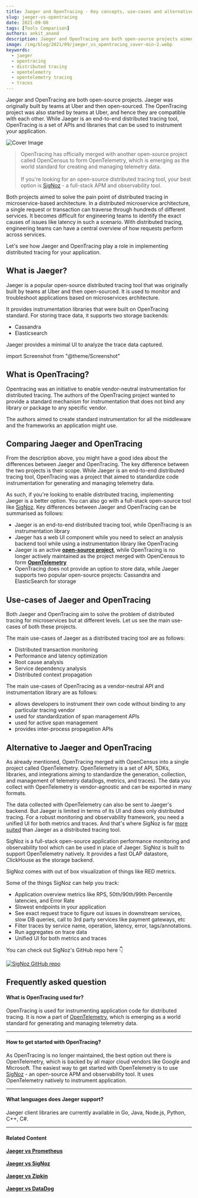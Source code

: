 ```yaml
---
title: Jaeger and OpenTracing - Key concepts, use-cases and alternatives
slug: jaeger-vs-opentracing
date: 2021-09-08
tags: [Tools Comparison]
authors: ankit_anand
description: Jaeger and OpenTracing are both open-source projects aimed to solve pain-points of distributed tracing. But the scope of the projects are completely different. While Jaeger is an end-to-end distributed tracing tool..
image: /img/blog/2021/09/jaeger_vs_opentracing_cover-min-2.webp
keywords:
  - jaeger
  - opentracing
  - distributed tracing
  - opentelemetry
  - opentelemetry tracing
  - traces
---
```

<head>
  <link rel="canonical" href="https://signoz.io/blog/jaeger-vs-opentracing/"/>
</head>

Jaeger and OpenTracing are both open-source projects. Jaeger was originally built by teams at Uber and then open-sourced. The OpenTracing project was also started by teams at Uber, and hence they are compatible with each other. While Jaeger is an end-to-end distributed tracing tool, OpenTracing is a set of APIs and libraries that can be used to instrument your application.

<!--truncate-->

![Cover Image](/img/blog/2021/09/jaeger_vs_opentracing_cover-min-2.webp)

>OpenTracing has officially merged with another open-source project called OpenCensus to form OpenTelemetry, which is emerging as the world standard for creating and managing telemetry data.<br></br>
>If you're looking for an open-source distributed tracing tool, your best option is [SigNoz](https://signoz.io/?utm_source=blog&utm_medium=article) - a full-stack APM and observability tool.

Both projects aimed to solve the pain point of distributed tracing in microservice-based architecture. In a distributed microservice architecture, a single request or transaction can traverse through hundreds of different services. It becomes difficult for engineering teams to identify the exact causes of issues like latency in such a scenario. With distributed tracing, engineering teams can have a central overview of how requests perform across services.

Let's see how Jaeger and OpenTracing play a role in implementing distributed tracing for your application.

## What is Jaeger?
Jaeger is a popular open-source distributed tracing tool that was originally built by teams at Uber and then open-sourced. It is used to monitor and troubleshoot applications based on microservices architecture.

It provides instrumentation libraries that were built on OpenTracing standard. For storing trace data, it supports two storage backends:

- Cassandra
- Elasticsearch

Jaeger provides a minimal UI to analyze the trace data captured.

import Screenshot from "@theme/Screenshot"

<Screenshot
    alt="Jaeger's UI showing traces"
    height={500}
    src="/img/blog/2021/08/jaeger_ui-min.webp"
    title="Jaeger's UI showing traces for selected services"
    width={700}
/>

## What is OpenTracing?
Opentracing was an initiative to enable vendor-neutral instrumentation for distributed tracing. The authors of the OpenTracing project wanted to provide a standard mechanism for instrumentation that does not bind any library or package to any specific vendor.

The authors aimed to create standard instrumentation for all the middleware and the frameworks an application might use.

<Screenshot
    alt="OpenTracing design"
    height={500}
    src="/img/blog/2021/09/opentracing_ecosystem.webp"
    title="How OpenTracing fits within an application architecture"
    width={700}
/>

## Comparing Jaeger and OpenTracing
From the description above, you might have a good idea about the differences between Jaeger and OpenTracing. The key difference between the two projects is their scope. While Jaeger is an end-to-end distributed tracing tool, OpenTracing was a project that aimed to standardize code instrumentation for generating and managing telemetry data. 

As such, if you're looking to enable distributed tracing, implementing Jaeger is a better option. You can also go with a full-stack open-source tool like [SigNoz](https://signoz.io/blog/jaeger-vs-signoz/). Key differences between Jaeger and OpenTracing can be summarised as follows:

- Jaeger is an end-to-end distributed tracing tool, while OpenTracing is an instrumentation library
- Jaeger has a web UI component while you need to select an analysis backend tool while using a instrumentation library like OpenTracing
- Jaeger is an active <a href = "https://github.com/jaegertracing/jaeger" rel="noopener noreferrer nofollow" target="_blank" ><b>open-source project</b></a>, while OpenTracing is no longer actively maintained as the project merged with OpenCensus to form <a href = "https://opentelemetry.io/" rel="noopener noreferrer nofollow" target="_blank" ><b>OpenTelemetry</b></a>
- OpenTracing does not provide an option to store data, while Jaeger supports two popular open-source projects: Cassandra and ElasticSearch for storage

## Use-cases of Jaeger and OpenTracing
Both Jaeger and OpenTracing aim to solve the problem of distributed tracing for microservices but at different levels. Let us see the main use-cases of both these projects.

The main use-cases of Jaeger as a distributed tracing tool are as follows:

- Distributed transaction monitoring
- Performance and latency optimization
- Root cause analysis
- Service dependency analysis
- Distributed context propagation

The main use-cases of OpenTracing as a vendor-neutral API and instrumentation library are as follows:

- allows developers to instrument their own code without binding to any particular tracing vendor
- used for standardization of span management APIs
- used for active span management
- provides inter-process propagation APIs

## Alternative to Jaeger and OpenTracing
As already mentioned, OpenTracing merged with OpenCensus into a single project called OpenTelemetry. OpenTelemetry is a set of API, SDKs, libraries, and integrations aiming to standardize the generation, collection, and management of telemetry data(logs, metrics, and traces). The data you collect with OpenTelemetry is vendor-agnostic and can be exported in many formats.

The data collected with OpenTelemetry can also be sent to Jaeger's backend. But Jaeger is limited in terms of its UI and does only distributed tracing. For a robust monitoring and observability framework, you need a unified UI for both metrics and traces. And that's where SigNoz is far [more suited](https://signoz.io/blog/jaeger-vs-signoz/) than Jaeger as a distributed tracing tool.

SigNoz is a full-stack open-source application performance monitoring and observability tool which can be used in place of Jaeger. SigNoz is built to support OpenTelemetry natively. It provides a fast OLAP datastore, ClickHouse as the storage backend.

<Screenshot
    alt="Architecture of SigNoz with OpenTelemetry and ClickHouse"
    height={500}
    src="/img/blog/2021/09/SigNoz_architecture_clickhouse.webp"
    title="Architecture of SigNoz with ClickHouse as storage backend and OpenTelemetry for code instrumentatiion"
    width={700}
/>

SigNoz comes with out of box visualization of things like RED metrics.

<Screenshot
    alt="SigNoz UI showing the popular RED metrics"
    height={500}
    src="/img/blog/common/signoz_charts_application_metrics.webp"
    title="SigNoz UI showing application overview metrics like RPS, 50th/90th/99th Percentile latencies, and Error Rate"
    width={700}
/>

Some of the things SigNoz can help you track:

- Application overview metrics like RPS, 50th/90th/99th Percentile latencies, and Error Rate
- Slowest endpoints in your application
- See exact request trace to figure out issues in downstream services, slow DB queries, call to 3rd party services like payment gateways, etc
- Filter traces by service name, operation, latency, error, tags/annotations.
- Run aggregates on trace data
- Unified UI for both metrics and traces

You can check out SigNoz's GitHub repo here 👇

[![SigNoz GitHub repo](/img/blog/common/signoz_github.webp)](https://github.com/SigNoz/signoz)

## Frequently asked question

#### What is OpenTracing used for?
OpenTracing is used for instrumenting application code for distributed tracing. It is now a part of [OpenTelemetry](https://opentelemetry.io/), which is emerging as a world standard for generating and managing telemetry data.

___

#### How to get started with OpenTracing?
As OpenTracing is no longer maintained, the best option out there is OpenTelemetry, which is backed by all major cloud vendors like Google and Microsoft. The easiest way to get started with OpenTelemetry is to use [SigNoz](https://signoz.io/docs/architecture/) - an open-source APM and observability tool. It uses OpenTelemetry natively to instrument application.

___

#### What languages does Jaeger support?
Jaeger client libraries are currently available in Go, Java, Node.js, Python, C++, C#.

___

#### **Related Content**

**[Jaeger vs Prometheus](https://signoz.io/blog/jaeger-vs-prometheus)**<br></br>
**[Jaeger vs SigNoz](https://signoz.io/blog/jaeger-vs-signoz/)**<br></br>
**[Jaeger vs Zipkin](https://signoz.io/blog/jaeger-vs-zipkin/)**<br></br>
**[Jaeger vs DataDog](https://signoz.io/blog/datadog-vs-jaeger/)**<br></br>

